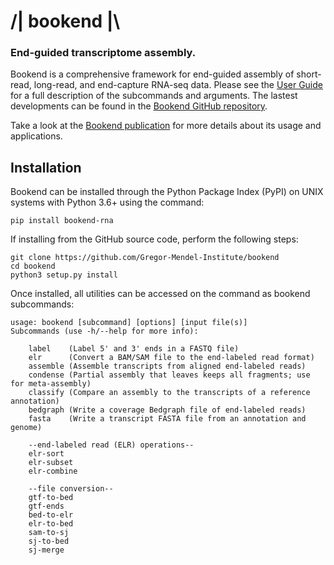 # /| bookend |\\  
### End-guided transcriptome assembly.  
Bookend is a comprehensive framework for end-guided assembly of short-read, long-read, and end-capture RNA-seq data.
Please see the [User Guide](Bookend_User_Guide.pdf) for a full description of the subcommands and arguments.
The lastest developments can be found in the [Bookend GitHub repository](https://github.com/Gregor-Mendel-Institute/bookend).

Take a look at the [Bookend publication](https://genomebiology.biomedcentral.com/articles/10.1186/s13059-022-02700-3) for more details about its usage and applications.

## Installation  
Bookend can be installed through the Python Package Index (PyPI) on UNIX systems with Python 3.6+ using the command:
```
pip install bookend-rna
```

If installing from the GitHub source code, perform the following steps:
```
git clone https://github.com/Gregor-Mendel-Institute/bookend
cd bookend
python3 setup.py install
```

Once installed, all utilities can be accessed on the command as bookend subcommands:  
  
    usage: bookend [subcommand] [options] [input file(s)]
    Subcommands (use -h/--help for more info):

        label    (Label 5' and 3' ends in a FASTQ file)
        elr      (Convert a BAM/SAM file to the end-labeled read format)
        assemble (Assemble transcripts from aligned end-labeled reads)
        condense (Partial assembly that leaves keeps all fragments; use for meta-assembly)
        classify (Compare an assembly to the transcripts of a reference annotation)
        bedgraph (Write a coverage Bedgraph file of end-labeled reads)
        fasta    (Write a transcript FASTA file from an annotation and genome)

        --end-labeled read (ELR) operations--
        elr-sort
        elr-subset
        elr-combine
        
        --file conversion--
        gtf-to-bed
        gtf-ends
        bed-to-elr
        elr-to-bed
        sam-to-sj
        sj-to-bed
        sj-merge
